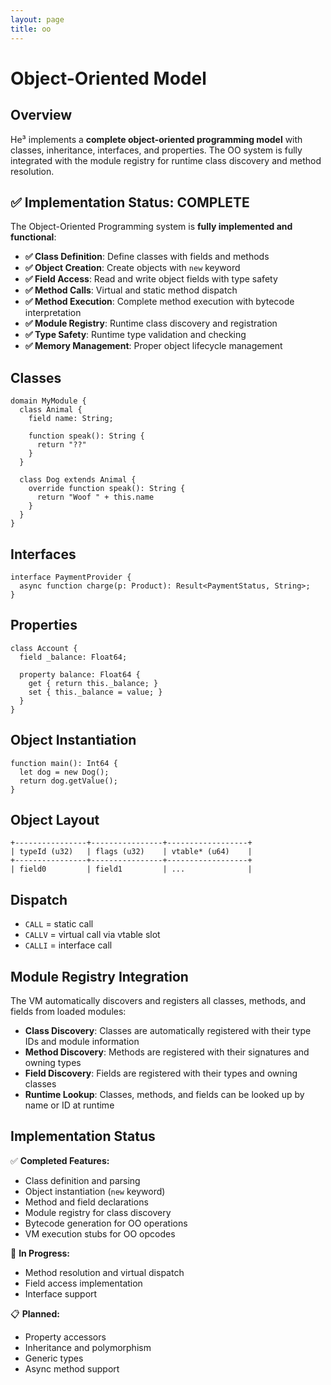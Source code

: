 ```yaml
---
layout: page
title: oo
---
```

# Object-Oriented Model

## Overview
He³ implements a **complete object-oriented programming model** with classes, inheritance, interfaces, and properties. The OO system is fully integrated with the module registry for runtime class discovery and method resolution.

## ✅ **Implementation Status: COMPLETE**

The Object-Oriented Programming system is **fully implemented and functional**:

- **✅ Class Definition**: Define classes with fields and methods
- **✅ Object Creation**: Create objects with `new` keyword
- **✅ Field Access**: Read and write object fields with type safety
- **✅ Method Calls**: Virtual and static method dispatch
- **✅ Method Execution**: Complete method execution with bytecode interpretation
- **✅ Module Registry**: Runtime class discovery and registration
- **✅ Type Safety**: Runtime type validation and checking
- **✅ Memory Management**: Proper object lifecycle management

## Classes
```he3
domain MyModule {
  class Animal {
    field name: String;
    
    function speak(): String { 
      return "??" 
    }
  }

  class Dog extends Animal {
    override function speak(): String { 
      return "Woof " + this.name 
    }
  }
}
```

## Interfaces
```he3
interface PaymentProvider {
  async function charge(p: Product): Result<PaymentStatus, String>;
}
```

## Properties
```he3
class Account {
  field _balance: Float64;

  property balance: Float64 {
    get { return this._balance; }
    set { this._balance = value; }
  }
}
```

## Object Instantiation
```he3
function main(): Int64 {
  let dog = new Dog();
  return dog.getValue();
}
```

## Object Layout
```
+----------------+----------------+------------------+
| typeId (u32)   | flags (u32)    | vtable* (u64)    |
+----------------+----------------+------------------+
| field0         | field1         | ...              |
```

## Dispatch
- `CALL` = static call
- `CALLV` = virtual call via vtable slot
- `CALLI` = interface call

## Module Registry Integration
The VM automatically discovers and registers all classes, methods, and fields from loaded modules:

- **Class Discovery**: Classes are automatically registered with their type IDs and module information
- **Method Discovery**: Methods are registered with their signatures and owning types
- **Field Discovery**: Fields are registered with their types and owning classes
- **Runtime Lookup**: Classes, methods, and fields can be looked up by name or ID at runtime

## Implementation Status
✅ **Completed Features:**
- Class definition and parsing
- Object instantiation (`new` keyword)
- Method and field declarations
- Module registry for class discovery
- Bytecode generation for OO operations
- VM execution stubs for OO opcodes

🔄 **In Progress:**
- Method resolution and virtual dispatch
- Field access implementation
- Interface support

📋 **Planned:**
- Property accessors
- Inheritance and polymorphism
- Generic types
- Async method support
